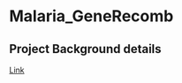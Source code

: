 # Malaria_GeneRecomb

## Project Background details
[Link](https://docs.google.com/document/d/13zacX451qgp6whLoSDquM8tAjlm42qdpPsKSdlZUaj0/edit)
